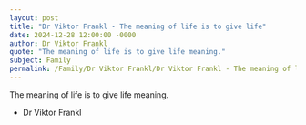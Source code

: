 ```yaml
---
layout: post
title: "Dr Viktor Frankl - The meaning of life is to give life"
date: 2024-12-28 12:00:00 -0000
author: Dr Viktor Frankl
quote: "The meaning of life is to give life meaning."
subject: Family
permalink: /Family/Dr Viktor Frankl/Dr Viktor Frankl - The meaning of life is to give life
---
```


The meaning of life is to give life meaning.

- Dr Viktor Frankl
